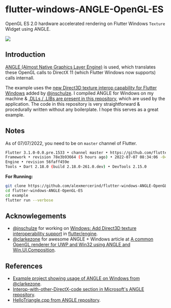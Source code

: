# flutter-windows-ANGLE-OpenGL-ES

OpenGL ES 2.0 hardware accelerated rendering on Flutter Windows `Texture` Widget using ANGLE.

![](https://user-images.githubusercontent.com/28951144/177827046-35d2599e-6162-49a0-989f-048dc3b40bb5.png)

## Introduction

[ANGLE (Almost Native Graphics Layer Engine)](https://github.com/google/angle) is used, which translates these OpenGL calls to DirectX 11 (which Flutter Windows now supports) calls internall.

The example uses the [new Direct3D texture interop capability for Flutter Windows](https://github.com/flutter/engine/pull/26840) added by [@jnschulze](https://github.com/jnschulze). I compiled ANGLE for Windows on my machine & [.DLLs / .LIBs are present in this repository](https://github.com/alexmercerind/flutter-windows-ANGLE-OpenGL-Direct3D-Interop/tree/master/windows/bin), which are used by the application. The code in this repository is very straightforward & procedurally written without any boilerplate. I hope this serves as a great example.

## Notes

As of 07/07/2022, you need to be on `master` channel of Flutter.

```bash
Flutter 3.1.0-0.0.pre.1533 • channel master • https://github.com/flutter/flutter.git
Framework • revision 78e3b93664 (5 hours ago) • 2022-07-07 08:34:06 -0400
Engine • revision 56faff459e
Tools • Dart 2.18.0 (build 2.18.0-261.0.dev) • DevTools 2.15.0
```

**For Running:**

```bash
git clone https://github.com/alexmercerind/flutter-windows-ANGLE-OpenGL-ES.git
cd flutter-windows-ANGLE-OpenGL-ES
cd example
flutter run --verbose
```

## Acknowlegements

- [@jnschulze](https://github.com/jnschulze) for working on [Windows: Add Direct3D texture interoperability support](https://github.com/flutter/engine/pull/26840) in [flutter/engine](https://github.com/flutter/engine).
- [@clarkezone](https://github.com/clarkezone) for awesome ANGLE + Windows article at [A common OpenGL renderer for UWP and Win32 using ANGLE and Win.UI.Composition](https://clarkezone.github.io/angle/2020/02/24/angle.html).

## References

- [Example project showing usage of ANGLE on Windows from @clarkezone](https://github.com/clarkezone/anglehosting).
- [Interop-with-other-DirectX-code section in Microsoft's ANGLE repository](https://github.com/Microsoft/angle/wiki/Interop-with-other-DirectX-code).
- [HelloTriangle.cpp from ANGLE repository](https://github.com/google/angle/blob/main/samples/hello_triangle/HelloTriangle.cpp).
